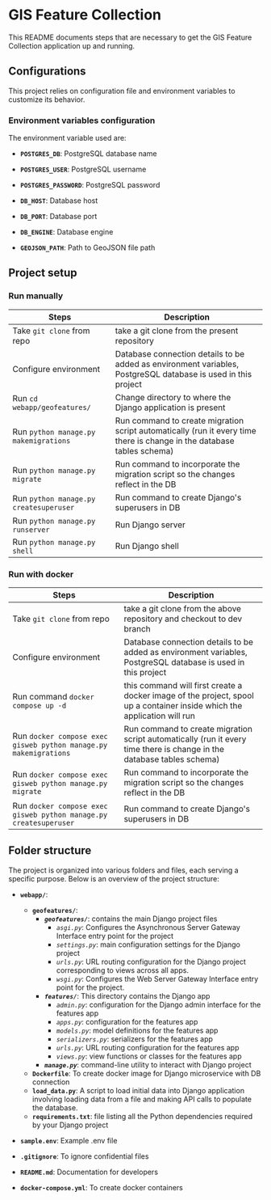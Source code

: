 # GIS Feature Collection

This README documents steps that are necessary to get the GIS Feature Collection application up and running.

## Configurations
This project relies on configuration file and environment variables to customize its behavior. 
### Environment variables configuration
The environment variable used are:

- **`POSTGRES_DB`**: PostgreSQL database name

- **`POSTGRES_USER`**: PostgreSQL username

- **`POSTGRES_PASSWORD`**: PostgreSQL password

- **`DB_HOST`**: Database host

- **`DB_PORT`**: Database port

- **`DB_ENGINE`**: Database engine

- **`GEOJSON_PATH`**: Path to GeoJSON file path


## Project setup

### Run manually ###

| Steps                                   |          Description                                                                  |
|-----------------------------------------|---------------------------------------------------------------------------------------|
|Take `git clone` from repo                |  take a git clone from the present repository                | 
|Configure environment                          |  Database connection details to be added as environment variables, PostgreSQL database is used in this project                            |
|Run `cd webapp/geofeatures/`        |  Change directory to where the Django application is present                                                                 |
|Run `python manage.py makemigrations`        |  Run command to create migration script automatically (run it every time there is change in the database tables schema)                                                                 |
|Run `python manage.py migrate`        |  Run command to incorporate the migration script so the changes reflect in the DB
|Run `python manage.py createsuperuser`        |  Run command to create Django's superusers in DB                                                                 |                                                                 |
|Run `python manage.py runserver`        |  Run Django server                                                                 |
|Run `python manage.py shell`        |  Run Django shell                                                                 |


### Run with docker ###

| Steps                                 |          Description                                                                  |
|---------------------------------------|---------------------------------------------------------------------------------------|
|Take `git clone` from repo              |  take a git clone from the above repository and checkout to dev branch                |
|Configure environment                          |  Database connection details to be added as environment variables, PostgreSQL database is used in this project                            |
|Run command `docker compose up -d`     |  this command will first create a docker image of the project, spool up a container inside which the application will run|
|Run `docker compose exec gisweb python manage.py makemigrations`        |  Run command to create migration script automatically (run it every time there is change in the database tables schema)                                                                 |
|Run `docker compose exec gisweb python manage.py migrate`        |  Run command to incorporate the migration script so the changes reflect in the DB
|Run `docker compose exec gisweb python manage.py createsuperuser`        |  Run command to create Django's superusers in DB                                                                 |                                                                 |


## Folder structure ###
The project is organized into various folders and files, each serving a specific purpose. Below is an overview of the project structure:

- ****`webapp/`****: 
  - ****`geofeatures/`****:
  	- ***`geofeatures/`***: contains the main Django project files
		- *`asgi.py`*: Configures the Asynchronous Server Gateway Interface entry point for the project
		- *`settings.py`*: main configuration settings for the Django project
		- *`urls.py`*: URL routing configuration for the Django project corresponding to views across all apps.
		- *`wsgi.py`*:  Configures the Web Server Gateway Interface entry point for the project.
	- ***`features/`***: This directory contains the Django app
		- *`admin.py`*: configuration for the Django admin interface for the features app
		- *`apps.py`*: configuration for the features app
		- *`models.py`*: model definitions for the features app
		- *`serializers.py`*: serializers for the features app
		- *`urls.py`*: URL routing configuration for the features app
		- *`views.py`*: view functions or classes for the features app
	- ***`manage.py`***: command-line utility to interact with Django project
  - ****`Dockerfile`****: To create docker image for Django microservice with DB connection
  - ****`load_data.py`****: A script to load initial data into Django application involving loading data from a file and making API calls to populate the database.
  - ****`requirements.txt`****: file listing all the Python dependencies required by your Django project

- ****`sample.env`****: Example .env file

- ****`.gitignore`****: To ignore confidential files

- ****`README.md`****: Documentation for developers

- ****`docker-compose.yml`****: To create docker containers
